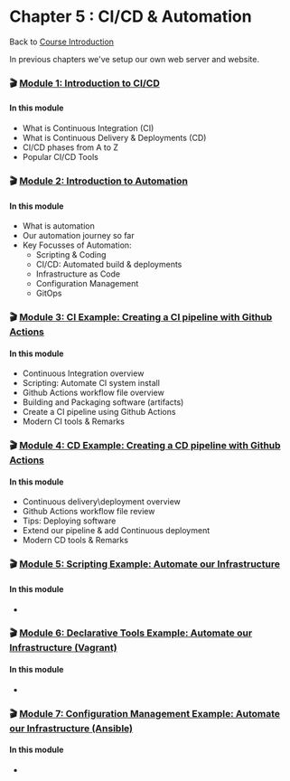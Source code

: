 # Chapter 5 : CI/CD & Automation

Back to [Course Introduction](../../README.md)

In previous chapters we've setup our own web server and website. </br>


### 🎬 [Module 1: Introduction to CI/CD](../../content/automation/cicd/introduction/README.md)

#### In this module

* What is Continuous Integration (CI)
* What is Continuous Delivery & Deployments (CD)
* CI/CD phases from A to Z
* Popular CI/CD Tools

### 🎬 [Module 2: Introduction to Automation](../../content/automation/introduction/README.md)

#### In this module

* What is automation
* Our automation journey so far
* Key Focusses of Automation:
  * Scripting & Coding
  * CI/CD: Automated build & deployments
  * Infrastructure as Code
  * Configuration Management
  * GitOps

### 🎬 [Module 3: CI Example: Creating a CI pipeline with Github Actions](../../content/automation/cicd/ci/examples/github/README.md)

#### In this module

* Continuous Integration overview
* Scripting: Automate CI system install
* Github Actions workflow file overview
* Building and Packaging software (artifacts)
* Create a CI pipeline using Github Actions 
* Modern CI tools & Remarks

### 🎬 [Module 4: CD Example: Creating a CD pipeline with Github Actions](../../content/automation/cicd/cd/examples/github/README.md)

#### In this module

* Continuous delivery\deployment overview
* Github Actions workflow file review
* Tips: Deploying software 
* Extend our pipeline & add Continuous deployment
* Modern CD tools & Remarks

### 🎬 [Module 5: Scripting Example: Automate our Infrastructure ](../../content/automation/scripting/examples/README.md)

#### In this module

* 

### 🎬 [Module 6: Declarative Tools Example: Automate our Infrastructure (Vagrant)](../../content/automation/config-management/examples/vagrant/README.md)

#### In this module

* 

### 🎬 [Module 7: Configuration Management Example: Automate our Infrastructure (Ansible)](../../content/automation/config-management/examples/ansible/README.md)

#### In this module

* 